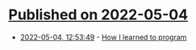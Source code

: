 # [Published on 2022-05-04](index.md)

* [2022-05-04, 12:53:49](https://news.ycombinator.com/item?id=31259732) - [How I learned to program](https://alexcwatt.com/learning-to-program/)
